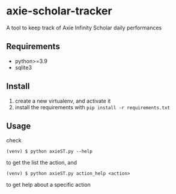 # axie-scholar-tracker
A tool to keep track of Axie Infinity Scholar daily performances

## Requirements
- python>=3.9
- sqlite3

## Install

1. create a new virtualenv, and activate it
2. install the requirements with `pip install -r requirements.txt`

## Usage

check
```
(venv) $ python axieST.py --help  
```

to get the list the action, and
```
(venv) $ python axieST.py action_help <action>  
```
to get help about a specific action
